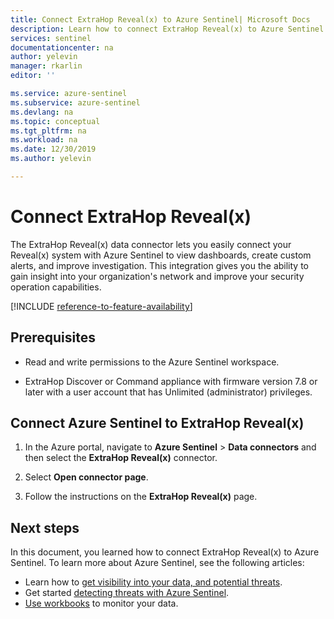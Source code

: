 ```yaml
---
title: Connect ExtraHop Reveal(x) to Azure Sentinel| Microsoft Docs
description: Learn how to connect ExtraHop Reveal(x) to Azure Sentinel.
services: sentinel
documentationcenter: na
author: yelevin
manager: rkarlin
editor: ''

ms.service: azure-sentinel
ms.subservice: azure-sentinel
ms.devlang: na
ms.topic: conceptual
ms.tgt_pltfrm: na
ms.workload: na
ms.date: 12/30/2019
ms.author: yelevin

---
```

# Connect ExtraHop Reveal(x)

The ExtraHop Reveal(x) data connector lets you easily connect your Reveal(x) system with Azure Sentinel to view dashboards, create custom alerts, and improve investigation. This integration gives you the ability to gain insight into your organization's network and improve your security operation capabilities.

[!INCLUDE [reference-to-feature-availability](includes/reference-to-feature-availability.md)]

## Prerequisites

- Read and write permissions to the Azure Sentinel workspace.

- ExtraHop Discover or Command appliance with firmware version 7.8 or later with a user account that has Unlimited (administrator) privileges​.

## Connect Azure Sentinel to ExtraHop Reveal(x)

1. In the Azure portal, navigate to **Azure Sentinel** > **Data connectors** and then select the **ExtraHop Reveal(x)** connector.

2. Select **Open connector page**.

3. Follow the instructions on the **ExtraHop Reveal(x)** page.

## Next steps
In this document, you learned how to connect ExtraHop Reveal(x) to Azure Sentinel. To learn more about Azure Sentinel, see the following articles:
- Learn how to [get visibility into your data, and potential threats](quickstart-get-visibility.md).
- Get started [detecting threats with Azure Sentinel](tutorial-detect-threats-built-in.md).
- [Use workbooks](tutorial-monitor-your-data.md) to monitor your data.


